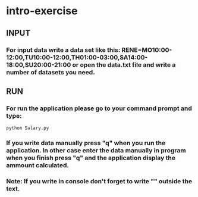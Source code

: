 # intro-exercise

## INPUT
### For input data write a data set like this: RENE=MO10:00-12:00,TU10:00-12:00,TH01:00-03:00,SA14:00-18:00,SU20:00-21:00 or open the data.txt file and write a number of datasets you need.

## RUN
### For run the application please go to your command prompt and type:
``` python Salary.py ``` 
### If you write data manually press "q" when you run the application. In other case enter the data manually in program when you finish press "q" and the application display the ammount calculated.
### Note: If you write in console don't forget to write "" outside the text.


